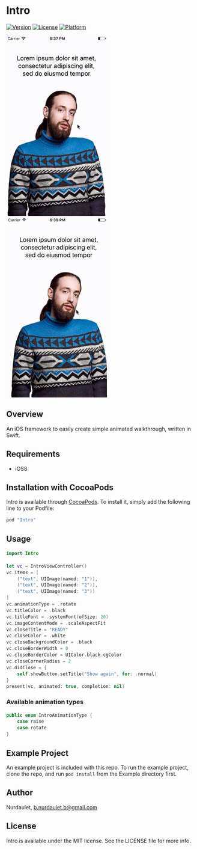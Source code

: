 # Intro

[![Version](https://img.shields.io/cocoapods/v/Intro.svg?style=flat)](http://cocoapods.org/pods/Intro)
[![License](https://img.shields.io/cocoapods/l/Intro.svg?style=flat)](http://cocoapods.org/pods/Intro)
[![Platform](https://img.shields.io/cocoapods/p/Intro.svg?style=flat)](http://cocoapods.org/pods/Intro)

![demo](Screenshots/Raise.gif)
![demo](Screenshots/Rotate.gif)

## Overview

An iOS framework to easily create simple animated walkthrough, written in Swift.

## Requirements

* iOS8

## Installation with CocoaPods

Intro is available through [CocoaPods](http://cocoapods.org). To install it, simply add the following line to your Podfile:

```ruby
pod "Intro"
```

## Usage

```Swift
import Intro

let vc = IntroViewController()
vc.items = [
    ("text", UIImage(named: "1")),
    ("text", UIImage(named: "2")),
    ("text", UIImage(named: "3"))
]
vc.animationType = .rotate
vc.titleColor = .black
vc.titleFont = .systemFont(ofSize: 20)
vc.imageContentMode = .scaleAspectFit
vc.closeTitle = "READY"
vc.closeColor = .white
vc.closeBackgroundColor = .black
vc.closeBorderWidth = 0
vc.closeBorderColor = UIColor.black.cgColor
vc.closeCornerRadius = 2
vc.didClose = {
    self.showButton.setTitle("Show again", for: .normal)
}
present(vc, animated: true, completion: nil)

```

### Available animation types

```Swift
public enum IntroAnimationType {
    case raise
    case rotate
}

```

## Example Project

An example project is included with this repo.  To run the example project, clone the repo, and run `pod install` from the Example directory first.

## Author

Nurdaulet, b.nurdaulet.b@gmail.com

## License

Intro is available under the MIT license. See the LICENSE file for more info.
